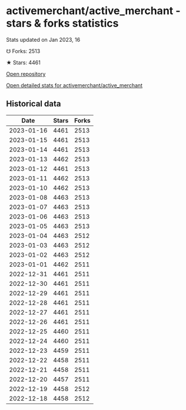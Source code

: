 # activemerchant/active_merchant - stars & forks statistics

Stats updated on Jan 2023, 16

☋ Forks: 2513

★ Stars: 4461

[Open repository](https://github.com/activemerchant/active_merchant)

[Open detailed stats for activemerchant/active_merchant](https://reviewgithub.com/rep/activemerchant/active_merchant)

## Historical data
| Date | Stars | Forks |
|------|-------|-------|
| 2023-01-16 | 4461 | 2513 | 
| 2023-01-15 | 4461 | 2513 | 
| 2023-01-14 | 4461 | 2513 | 
| 2023-01-13 | 4462 | 2513 | 
| 2023-01-12 | 4461 | 2513 | 
| 2023-01-11 | 4462 | 2513 | 
| 2023-01-10 | 4462 | 2513 | 
| 2023-01-08 | 4463 | 2513 | 
| 2023-01-07 | 4463 | 2513 | 
| 2023-01-06 | 4463 | 2513 | 
| 2023-01-05 | 4463 | 2513 | 
| 2023-01-04 | 4463 | 2512 | 
| 2023-01-03 | 4463 | 2512 | 
| 2023-01-02 | 4463 | 2512 | 
| 2023-01-01 | 4462 | 2511 | 
| 2022-12-31 | 4461 | 2511 | 
| 2022-12-30 | 4461 | 2511 | 
| 2022-12-29 | 4461 | 2511 | 
| 2022-12-28 | 4461 | 2511 | 
| 2022-12-27 | 4461 | 2511 | 
| 2022-12-26 | 4461 | 2511 | 
| 2022-12-25 | 4460 | 2511 | 
| 2022-12-24 | 4460 | 2511 | 
| 2022-12-23 | 4459 | 2511 | 
| 2022-12-22 | 4458 | 2511 | 
| 2022-12-21 | 4458 | 2511 | 
| 2022-12-20 | 4457 | 2511 | 
| 2022-12-19 | 4458 | 2512 | 
| 2022-12-18 | 4458 | 2512 | 


